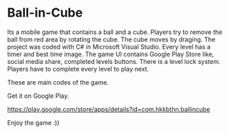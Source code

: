 # Ball-in-Cube

Its a mobile game that contains a ball and a cube.
Players try to remove the ball from red area by rotating the cube. 
The cube moves by draging.
The project was coded with C# in Microsoft Visual Studio.
Every level has a timer and best time image.
The game UI contains Google Play Store like, social media share, completed levels buttons.
There is a level lock system. Players have to complete every level to play next.

These are main codes of the game.

Get it on Google Play.

https://play.google.com/store/apps/details?id=com.hkkbthn.ballincube

Enjoy the game :))
